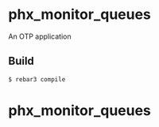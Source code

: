 phx_monitor_queues
=====

An OTP application

Build
-----

    $ rebar3 compile
# phx_monitor_queues

